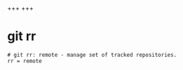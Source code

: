 +++
+++

# git rr

```gitconfig
# git rr: remote - manage set of tracked repositories.
rr = remote
```
